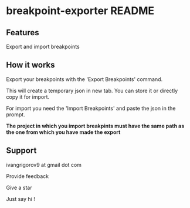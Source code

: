 # breakpoint-exporter README

## Features

Export and import breakpoints

## How it works

Export your breakpoints with the 'Export Breakpoints' command.

This will create a temporary json in new tab. You can store it or directly copy it for import.

For import you need the 'Import Breakpoints' and paste the json in the prompt.

**The project in which you import breakpints must have the same path as the one from which you have made the export**

## Support

ivangrigorov9 at gmail dot com

Provide feedback

Give a star

Just say hi ! 
